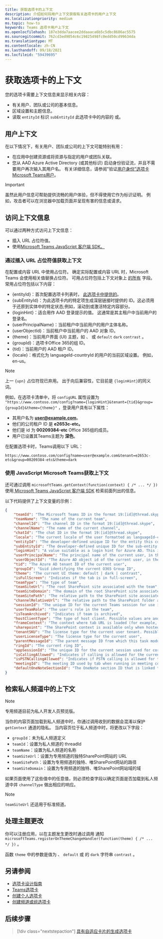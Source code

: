 ```yaml
---
title: 获取选项卡的上下文
description: 介绍如何将用户上下文获取有关选项卡的用户上下文
ms.localizationpriority: medium
ms.topic: how-to
keywords: Teams 选项卡用户上下文
ms.openlocfilehash: 187e3dda7aacee2ddaaaca6b5c5dbc8686ac5575
ms.sourcegitcommit: 762cd3ed9054c6c19825498fc0edd50cd99634da
ms.translationtype: MT
ms.contentlocale: zh-CN
ms.lasthandoff: 09/18/2021
ms.locfileid: "59439695"
---
```

# <a name="get-context-for-your-tab"></a>获取选项卡的上下文

您的选项卡需要上下文信息来显示相关内容：

* 有关用户、团队或公司的基本信息。
* 区域设置和主题信息。
* 读取 `entityId` 标识 `subEntityId` 此选项卡中的内容的 或。

## <a name="user-context"></a>用户上下文

在以下情况下，有关用户、团队或公司的上下文可能特别有用：

* 在应用中创建资源或将资源与指定的用户或团队关联。
* 您从 AAD Azure Active Directory (或其他标识) 启动身份验证流，并且不需要用户再次输入其用户名。 有关详细信息，请参阅"验证[用户身份"选项卡Microsoft Teams用户](~/concepts/authentication/authentication.md)。

> [!IMPORTANT]
> 虽然此用户信息可帮助提供流畅的用户体验，但不得使用它作为标识证明。 例如，攻击者可以在浏览器中加载页面并呈现有害的信息或请求。

## <a name="access-context-information"></a>访问上下文信息

可以通过两种方式访问上下文信息：

* 插入 URL 占位符值。
* 使用[Microsoft Teams JavaScript 客户端 SDK。](/javascript/api/overview/msteams-client)

### <a name="get-context-by-inserting-url-placeholder-values"></a>通过插入 URL 占位符值获取上下文

在配置或内容 URL 中使用占位符。 确定实际配置或内容 URL 时，Microsoft Teams 会使用相关值替换占位符。 可用占位符包括上下文对象上 [的所有](/javascript/api/@microsoft/teams-js/microsoftteams.context?view=msteams-client-js-latest&preserve-view=true) 字段。 常用占位符包括以下内容：

* {entityId}：首次配置选项卡列表时， [此选项卡中提供的](~/tabs/how-to/create-tab-pages/configuration-page.md)。
* {subEntityId}：为此选项卡内的特定项生成深层链接时[](~/concepts/build-and-test/deep-links.md)提供的 ID。这必须用于还原到实体中的特定状态;例如，滚动到或激活特定内容部分。
* {loginHint}：适合用作 AAD 登录提示的值。 这通常是其主租户中当前用户的登录名。
* {userPrincipalName}：当前租户中当前用户的用户主体名称。
* {userObjectId}：当前租户中当前用户的 AAD 对象 ID。
* {theme}：当前用户界面 (UI) 主题，如 、 或 `default` `dark` `contrast` 。
* {groupId}：选项卡Office 365的组 ID。
* {tid}：当前用户的 AAD 租户 ID。
* {locale}：格式化为 languageId-countryId 的用户的当前区域设置。 例如，en-us。

> [!NOTE]
> 上一 `{upn}` 占位符现已弃用。 出于向后兼容性，它目前是 `{loginHint}`的同义词。

例如，在选项卡清单中，将 `configURL` 属性设置为 `"https://www.contoso.com/config?name={loginHint}&tenant={tid}&group={groupId}&theme={theme}"` ，登录用户具有以下属性：

* 其用户名为 **user@example.com**。
* 他们的公司租户 ID 是 **e2653c-etc。**
* 他们是 id 为 **00209384-etc** Office 365组的成员。
* 用户已设置其Teams主题为 **深色**。

在配置选项卡时，Teams调用以下 URL：

`https://www.contoso.com/config?name=user@example.com&tenant=e2653c-etc&group=00209384-etc&theme=dark`

### <a name="get-context-by-using-the-microsoft-teams-javascript-library"></a>使用 JavaScript Microsoft Teams获取上下文

还可通过调用 `microsoftTeams.getContext(function(context) { /* ... */ })` 使用[ Microsoft Teams JavaScript 客户端 SDK](/javascript/api/overview/msteams-client) 检索前面列出的信息。

以下代码提供了上下文变量的示例：

```json
{
    "teamId": "The Microsoft Teams ID in the format 19:[id]@thread.skype",
    "teamName": "The name of the current team",
    "channelId": "The channel ID in the format 19:[id]@thread.skype",
    "channelName": "The name of the current channel",
    "chatId": "The chat ID in the format 19:[id]@thread.skype",
    "locale": "The current locale of the user formatted as languageId-countryId (for example, en-us)",
    "entityId": "The developer-defined unique ID for the entity this content points to",
    "subEntityId": "The developer-defined unique ID for the sub-entity this content points to",
    "loginHint": "A value suitable as a login hint for Azure AD. This is usually the login name of the current user, in their home tenant",
    "userPrincipalName": "The principal name of the current user, in the current tenant",
    "userObjectId": "The Azure AD object id of the current user, in the current tenant",
    "tid": "The Azure AD tenant ID of the current user",
    "groupId": "Guid identifying the current O365 Group ID",
    "theme": "The current UI theme: default | dark | contrast",
    "isFullScreen": "Indicates if the tab is in full-screen",
    "teamType": "The type of team",
    "teamSiteUrl": "The root SharePoint site associated with the team",
    "teamSiteDomain": "The domain of the root SharePoint site associated with the team",
    "teamSitePath": "The relative path to the SharePoint site associated with the team",
    "channelRelativeUrl": "The relative path to the SharePoint folder associated with the channel",
    "sessionId": "The unique ID for the current Teams session for use in correlating telemetry data",
    "userTeamRole": "The user's role in the team",
    "isTeamArchived": "Indicates if team is archived",
    "hostClientType": "The type of host client. Possible values are android, ios, web, desktop, rigel",
    "frameContext": "The context where tab URL is loaded (for example, content, task, setting, remove, sidePanel)",
    "sharepoint": "The SharePoint context is available only when hosted in SharePoint",
    "tenantSKU": "The license type for the current user tenant. Possible values are enterprise, free, edu, unknown",
    "userLicenseType": "The license type for the current user",
    "parentMessageId": "The parent message ID from which this task module is launched",
    "ringId": "The current ring ID",
    "appSessionId": "The unique ID for the current session used for correlating telemetry data",
    "isCallingAllowed": "Indicates if calling is allowed for the current logged in user",
    "isPSTNCallingAllowed": "Indicates if PSTN calling is allowed for the current logged in user",
    "meetingId": "The meeting ID used by tab when running in meeting context",
    "defaultOneNoteSectionId": "The OneNote section ID that is linked to the channel"
}
```

## <a name="retrieve-context-in-private-channels"></a>检索私人频道中的上下文

> [!Note]
> 专用频道目前为私人开发人员预览版。

当你的内容页面加载到私人频道中时，你通过调用收到的数据会混淆以保护 `getContext` 通道的隐私。 当内容页位于私人频道中时，将更改以下字段：

* `groupId`：未为私人频道定义
* `teamId`：设置为私人频道的 threadId
* `teamName`：设置为私人频道的名称
* `teamSiteUrl`：设置为专用频道的独特SharePoint网站的 URL
* `teamSitePath`：设置为专用频道的独特、唯SharePoint网站的路径
* `teamSiteDomain`：设置为专用频道的独特、唯SharePoint网站域的域

如果页面使用了这些值中的任意值，则必须检查字段以确定页面是否加载到私人频道中并 `channelType` 做出相应的响应。

> [!Note]
> `teamSiteUrl` 还适用于标准频道。

## <a name="handle-theme-change"></a>处理主题更改

你可以注册应用，以在主题发生更改时通过调用 通知 `microsoftTeams.registerOnThemeChangeHandler(function(theme) { /* ... */ })` 。

函数 `theme` 中的参数是值为 、 `default` 或 的 `dark` 字符串 `contrast` 。

## <a name="see-also"></a>另请参阅

* [选项卡设计指南](../../tabs/design/tabs.md)
* [Teams选项卡](~/tabs/what-are-tabs.md)
* [创建个人选项卡](~/tabs/how-to/create-personal-tab.md)
* [创建频道或组选项卡](~/tabs/how-to/create-channel-group-tab.md)

## <a name="next-step"></a>后续步骤

> [!div class="nextstepaction"]
> [具有自适应卡片的生成选项卡](~/tabs/how-to/build-adaptive-card-tabs.md)
